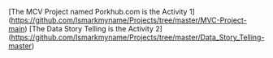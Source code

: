 [The MCV Project named Porkhub.com is the Activity 1] (https://github.com/Ismarkmyname/Projects/tree/master/MVC-Project-main)
[The Data Story Telling is the Activity 2] (https://github.com/Ismarkmyname/Projects/tree/master/Data_Story_Telling-master)
